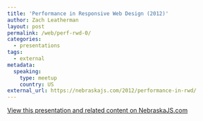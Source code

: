 ```yaml
---
title: 'Performance in Responsive Web Design (2012)'
author: Zach Leatherman
layout: post
permalink: /web/perf-rwd-0/
categories:
  - presentations
tags:
  - external
metadata:
  speaking:
    type: meetup
    country: US
external_url: https://nebraskajs.com/2012/performance-in-rwd/
---
```


[View this presentation and related content on NebraskaJS.com](https://nebraskajs.com/2012/performance-in-rwd/)


